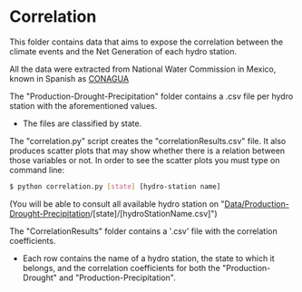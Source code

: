 # Correlation

This folder contains data that aims to expose the correlation between the climate events and the Net Generation of each hydro station.

All the data were extracted from National Water Commission in Mexico, known in Spanish as [CONAGUA][conagua]

The "Production-Drought-Precipitation" folder contains a .csv file per hydro station with the aforementioned values.
  - The files are classified by state.

The "correlation.py" script creates the "correlationResults.csv" file. It also produces scatter plots that may show whether there is a relation between those variables or not.
In order to see the scatter plots you must type on command line:
```sh
$ python correlation.py [state] [hydro-station name]
```
(You will be able to consult all available hydro station on "[Data/Production-Drought-Precipitation][data]/[state]/[hydroStationName.csv]")


The "CorrelationResults" folder contains a '.csv' file with the correlation coefficients.
  - Each row contains the name of a hydro station, the state to which it belongs, and the correlation coefficients for both the "Production-Drought" and "Production-Precipitation".





[data]: <https://github.com/sergiocastellanos/switch_mexico_data/tree/master/Hydro/Data/Production-Drought-Precipitation>
[conagua]: <http://smn.cna.gob.mx/es/climatologia/temperaturas-y-lluvias/resumenes-mensuales-de-temperaturas-y-lluvias>

